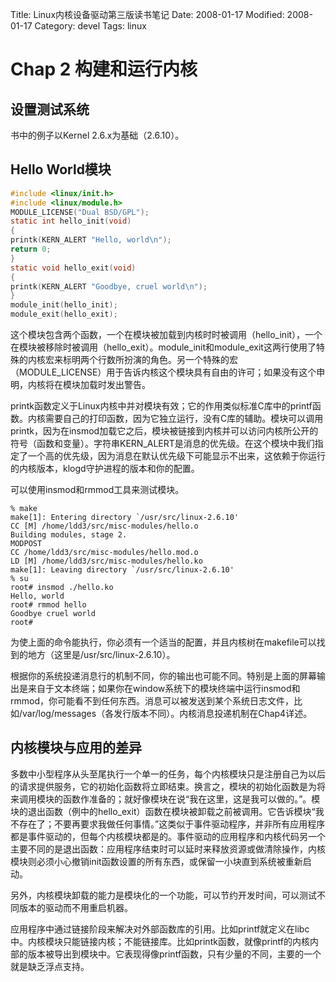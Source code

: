 Title: Linux内核设备驱动第三版读书笔记
Date: 2008-01-17
Modified: 2008-01-17
Category: devel
Tags: linux

# Chap 2 构建和运行内核

## 设置测试系统
书中的例子以Kernel 2.6.x为基础（2.6.10）。

## Hello World模块
```c
#include <linux/init.h>
#include <linux/module.h>
MODULE_LICENSE("Dual BSD/GPL");
static int hello_init(void)
{
printk(KERN_ALERT "Hello, world\n");
return 0;
}
static void hello_exit(void)
{
printk(KERN_ALERT "Goodbye, cruel world\n");
}
module_init(hello_init);
module_exit(hello_exit);
```
这个模块包含两个函数，一个在模块被加载到内核时时被调用（hello_init），一个在模块被移除时被调用（hello_exit）。module_init和module_exit这两行使用了特殊的内核宏来标明两个行数所扮演的角色。另一个特殊的宏（MODULE_LICENSE）用于告诉内核这个模块具有自由的许可；如果没有这个申明，内核将在模块加载时发出警告。

printk函数定义于Linux内核中并对模块有效；它的作用类似标准C库中的printf函数。内核需要自己的打印函数，因为它独立运行，没有C库的辅助。模块可以调用printk，因为在insmod加载它之后，模块被链接到内核并可以访问内核所公开的符号（函数和变量）。字符串KERN_ALERT是消息的优先级。在这个模块中我们指定了一个高的优先级，因为消息在默认优先级下可能显示不出来，这依赖于你运行的内核版本，klogd守护进程的版本和你的配置。

可以使用insmod和rmmod工具来测试模块。
```
% make
make[1]: Entering directory `/usr/src/linux-2.6.10'
CC [M] /home/ldd3/src/misc-modules/hello.o
Building modules, stage 2.
MODPOST
CC /home/ldd3/src/misc-modules/hello.mod.o
LD [M] /home/ldd3/src/misc-modules/hello.ko
make[1]: Leaving directory `/usr/src/linux-2.6.10'
% su
root# insmod ./hello.ko
Hello, world
root# rmmod hello
Goodbye cruel world
root#
```
为使上面的命令能执行，你必须有一个适当的配置，并且内核树在makefile可以找到的地方（这里是/usr/src/linux-2.6.10）。

根据你的系统投递消息行的机制不同，你的输出也可能不同。特别是上面的屏幕输出是来自于文本终端；如果你在window系统下的模块终端中运行insmod和rmmod，你可能看不到任何东西。消息可以被发送到某个系统日志文件，比如/var/log/messages（各发行版本不同）。内核消息投递机制在Chap4详述。

## 内核模块与应用的差异
多数中小型程序从头至尾执行一个单一的任务，每个内核模块只是注册自己为以后的请求提供服务，它的初始化函数将立即结束。换言之，模块的初始化函数是为将来调用模块的函数作准备的；就好像模块在说“我在这里，这是我可以做的。”。模块的退出函数（例中的hello_exit）函数在模块被卸载之前被调用。它告诉模块“我不存在了；不要再要求我做任何事情。”这类似于事件驱动程序，并非所有应用程序都是事件驱动的，但每个内核模块都是的。事件驱动的应用程序和内核代码另一个主要不同的是退出函数：应用程序结束时可以延时来释放资源或做清除操作，内核模块则必须小心撤销init函数设置的所有东西，或保留一小块直到系统被重新启动。

另外，内核模块卸载的能力是模块化的一个功能，可以节约开发时间，可以测试不同版本的驱动而不用重启机器。

应用程序中通过链接阶段来解决对外部函数库的引用。比如printf就定义在libc中。内核模块只能链接内核；不能链接库。比如printk函数，就像printf的内核内部的版本被导出到模块中。它表现得像printf函数，只有少量的不同，主要的一个就是缺乏浮点支持。

